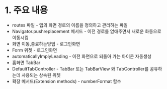 # 1. 주요 내용
* routes 파일 - 앱의 화면 경로의 이름을 정의하고 관리하는 파일
* Navigator.pushreplacement 메서드 - 이전 경로를 없애주면서 새로운 화동으로 이동시킴
* 화면 이동,종료하는방법 - 로그인화면
* Form 위젯 - 로그인화면
* automaticallyImplyLeading - 이전 화면으로 되돌아 가는 아이콘 자동생성
* 홈화면 TabBar
* DefaultTabController - TabBar 또는 TabBarView 와 TabController를 공유하는데 사용되는 상속된 위젯
* 확장 메서드(Extension methods) - numberFormat 함수
